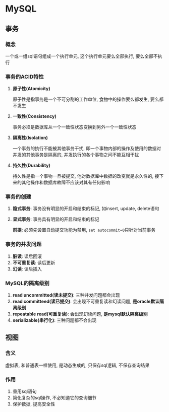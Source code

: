 # MySQL

## 事务

### 概念

一个或一组sql语句组成一个执行单元, 这个执行单元要么全部执行, 要么全部不执行

### 事务的ACID特性

1. **原子性(Atomicity)**

   原子性是指事务是一个不可分割的工作单位, 食物中的操作要么都发生, 要么都不发生

2. **一致性(Consistency)**

   事务必须是数据库从一个一致性状态变换到另外一个一致性状态

3. **隔离性(Isolation)**

   一个事务的执行不能被其他事务干扰, 即一个事物内部的操作及使用的数据对并发的其他事务是隔离的, 并发执行的各个事物之间不能互相干扰

4. **持久性(Durability)**

   持久性是指一个事物一旦被提交, 他对数据库中数据的改变就是永久性的, 接下来的其他操作和数据库故障不应该对其有任何影响

### 事务的创建

1. **隐式事务**: 事务没有明显的开启和结束的标记, 如insert, update, delete语句

2. **显式事务**: 事务具有明显的开启和结束的标记

   **前提**: 必须先设置自动提交功能为禁用, ``set autocommit=0``只针对当前事务

### 事务的并发问题

1. **脏读**: 读后回滚
2. **不可重复读**: 读后更新
3. **幻读**: 读后插入

### MySQL的隔离级别

1. **read uncommitted(读未提交)**: 三种并发问题都会出现
2. **read committeed(读已提交)**: 会出现不可重复读和幻读问题, **是oracle默认隔离级别**
3. **repeatable read(可重复读)**: 会出现幻读问题, **是mysql默认隔离级别**
4. **serializable(串行化)**: 三种问题都不会出现

## 视图

### 含义

虚拟表, 和普通表一样使用, 是动态生成的, 只保存sql逻辑, 不保存查询结果

### 作用

1. 重用sql语句
2. 简化复杂的sql操作, 不必知道它的查询细节
3. 保护数据, 提高安全性



